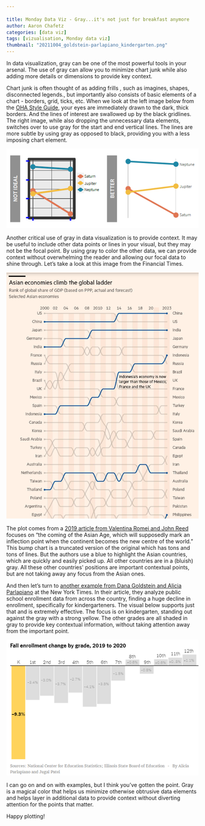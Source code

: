 ```yaml
---

title: Monday Data Viz - Gray...it's not just for breakfast anymore
author: Aaron Chafetz
categories: [data viz]
tags: [vizualisation, Monday data viz]
thumbnail: "20211004_goldstein-parlapiano_kindergarten.png"
---
```


In data visualization, gray can be one of the most powerful tools in your arsenal. The use of gray can allow you to minimize chart junk while also adding more details or dimensions to provide key context. 

Chart junk is often thought of as adding frills , such as imagines, shapes, disconnected legends., but importantly also consists of basic elements of a chart - borders, grid, ticks, etc. When we look at the left image below from the [OHA Style Guide](https://issuu.com/achafetz/docs/oha_styleguide), your eyes are immediately drawn to the dark, thick borders. And the lines of interest are swallowed up by the black gridlines. The right image, while also dropping the unnecessary data elements, switches over to use gray for the start and end vertical lines. The lines are more subtle by using gray as opposed to black, providing you with a less imposing chart element.

![thick border and grid](/assets/images/posts/20211004_chafetz-essam_chartjunk.png)

Another critical use of gray in data visualization is to provide context. It may be useful to include other data points or lines in your visual, but they may not be the focal point. By using gray to color the other data, we can provide context without overwhelming the reader and allowing our focal data to shine through. Let’s take a look at this image from the Financial Times. 

![bump chart with asian countries highlighted others gray](/assets/images/posts/20211004_romei-reed_bump-chart.png)

The plot comes from a [2019 article from Valentina Romei and John Reed](https://www.ft.com/content/520cb6f6-2958-11e9-a5ab-ff8ef2b976c7) focuses on “the coming of the Asian Age, which will supposedly mark an inflection point when the continent becomes the new centre of the world.” This bump chart is a truncated version of the original which has tons and tons of lines. But the authors use a blue to highlight the Asian countries, which are quickly and easily picked up. All other countries are in a (bluish) gray. All these other countries' positions are important contextual points, but are not taking away any focus from the Asian ones.

And then let’s turn to [another example from Dana Goldstein and Alicia Parlapiano](https://www.nytimes.com/2021/08/07/us/covid-kindergarten-enrollment.html) at the New York Times. In their article, they analyze public school enrollment data from across the country, finding a huge decline in enrollment, specifically for kindergarteners. The visual below supports just that and is extremely effective. The focus is on kindergarten, standing out against the gray with a strong yellow. The other grades are all shaded in gray to provide key contextual information, without taking attention away from the important point.

![offet bar plot](/assets/images/posts/20211004_goldstein-parlapiano_kindergarten.png)

I can go on and on with examples, but I think you’ve gotten the point. Gray is a magical color that helps us minimize otherwise obtrusive data elements and helps layer in additional data to provide context without diverting attention for the points that matter.

Happy plotting!